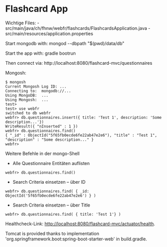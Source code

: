 # Flashcard App

Wichtige Files:
    - src/main/java/ch/fhnw/webfr/flashcards/FlashcardsApplication.java
    - src/main/resources/application.properties

Start mongodb with:  mongod --dbpath "$(pwd)/data/db"

Start the app with: gradle bootrun

Then connect via: http://localhost:8080/flashcard-mvc/questionnaires

Mongosh:

```
$ mongosh
Current Mongosh Log ID: ...
Connecting to:  mongodb://...
Using MongoDB:  ...
Using Mongosh:  ...
test>
test> use webfr
switched to db webfr
webfr> db.questionnaires.insert({ title: 'Test 1', description: 'Some description...'})
WriteResult({ "nInserted" : 1 })
webfr> db.questionnaires.find()
{ "_id" : ObjectId("5f65fb0ecde6fe22ab47e2e6"), "title" : "Test 1", "description" : "Some description..." }
webfr>
```

Weitere Befehle in der mongo-Shell

- Alle Questionnaire Entitäten auflisten

```
webfr> db.questionnaires.find()
```

- Search Criteria einsetzen – über ID

```
webfr> db.questionnaires.find( { _id: ObjectId('5f65fb0ecde6fe22ab47e2e6') } )
```

- Search Criteria einsetzen – über Title

```
webfr> db.questionnaires.find( { title: 'Test 1'} )
```

Healthcheck-Link: <http://localhost:8080/flashcard-mvc/actuator/health>.

Tomcat is provided thanks to implementation 'org.springframework.boot:spring-boot-starter-web' in build.gradle.
